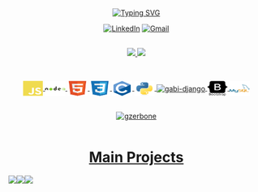 ## 
<div align="center">
<a href="https://git.io/typing-svg"><img src="https://readme-typing-svg.demolab.com?font=Fira+Code&weight=500&size=26&pause=1000&color=863DDA&background=080B0FC4&center=true&vCenter=true&multiline=true&random=false&width=435&lines=Hi%2C+Welcome+to+my+Github" alt="Typing SVG" /></a>


[![LinkedIn](https://img.shields.io/badge/linkedin-%230077B5.svg?style=for-the-badge&logo=linkedin&logoColor=white&link=https://www.linkedin.com/in/azevedo-arthur/)](https://www.linkedin.com/in/gabrielazerbone/)
[![Gmail](https://img.shields.io/badge/Gmail-D14836?style=for-the-badge&logo=gmail&logoColor=white&link=mailto:gzerbonemb@gmail.com)](mailto:gzerbonemb@gmail.com)

##

<div align="center">
  <a href="https://github.com/gzerbone">
  <img height="150em" src="https://github-readme-stats.vercel.app/api?username=gzerbone&show_icons=true&theme=midnight-purple&show_icons=true&hide_border=true"/>
    
  <img height="150em"  src="https://github-readme-stats.vercel.app/api/top-langs/?username=gzerbone&layout=compact&langs_count=7&theme=midnight-purple&show_icons=true&hide_border=true"/>
  


  
## 
 <div style="display: inline_block" align="center"><br>
  <img align="center" alt="gabi-Js" height="30" width="40" src="https://raw.githubusercontent.com/devicons/devicon/master/icons/javascript/javascript-plain.svg">
  <img align="center" alt="gabi-node" height="30" width="40" src="https://raw.githubusercontent.com/devicons/devicon/master/icons/nodejs/nodejs-original-wordmark.svg" alt="nodejs" /> 
  <img align="center" alt="gabi-HTML" height="30" width="40" src="https://raw.githubusercontent.com/devicons/devicon/master/icons/html5/html5-original.svg">
  <img align="center" alt="gabi-CSS" height="30" width="40" src="https://raw.githubusercontent.com/devicons/devicon/master/icons/css3/css3-original.svg">
  <img align="center" alt="gabi-C" height="30" width="40" src="https://raw.githubusercontent.com/devicons/devicon/master/icons/c/c-original.svg">
  <img align="center" alt="gabi-Python" height="30" width="40" src="https://raw.githubusercontent.com/devicons/devicon/master/icons/python/python-original.svg">
  <img align="center" alt="gabi-django" height="30" width="30" src="https://cdn.worldvectorlogo.com/logos/django.svg">
  <img align="center" alt="gabi-BootStrap" height="30" width="40" src="https://raw.githubusercontent.com/devicons/devicon/master/icons/bootstrap/bootstrap-plain-wordmark.svg">
  <img align="center" alt="gabi-Mysql" height="30" width="40" src="https://raw.githubusercontent.com/devicons/devicon/master/icons/mysql/mysql-original-wordmark.svg">
 </div>
 
##
  <img align="center" src="https://streak-stats.demolab.com?user=gzerbone&theme=shadow-purple&locale=pt_BR" alt="gzerbone" />
</div>
 </br>
 
 ##
 
<div align="center">
  <h1> Main Projects</h1>
</div>

<div style="display: flex; flex-wrap: wrap;" align="center"> 
  <a href="https://github.com/gzerbone/PythonTamagotchi">
    <img src="https://github-readme-stats.vercel.app/api/pin/?username=gzerbone&repo=PythonTamagotchi&theme=midnight-purple&show_icons=true&hide_border=true">
  </a>

  <a href="https://github.com/gzerbone/InstagramCopy">
    <img src="https://github-readme-stats.vercel.app/api/pin/?username=gzerbone&repo=InstagramCopy&theme=midnight-purple&show_icons=true&hide_border=true">
  </a>  
  
   <a href="https://github.com/gzerbone/Image_To_Ascii_art">
    <img src="https://github-readme-stats.vercel.app/api/pin/?username=gzerbone&repo=Image_To_Ascii_art&theme=midnight-purple&show_icons=true&hide_border=true">
  </a>  
 </div>

  ##



